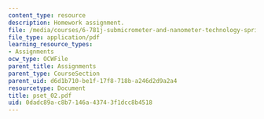 ```yaml
---
content_type: resource
description: Homework assignment.
file: /media/courses/6-781j-submicrometer-and-nanometer-technology-spring-2006/0dadc89ac8b7146a43743f1dcc8b4518_pset_02.pdf
file_type: application/pdf
learning_resource_types:
- Assignments
ocw_type: OCWFile
parent_title: Assignments
parent_type: CourseSection
parent_uid: d6d1b710-be1f-17f8-718b-a246d2d9a2a4
resourcetype: Document
title: pset_02.pdf
uid: 0dadc89a-c8b7-146a-4374-3f1dcc8b4518
---
```

